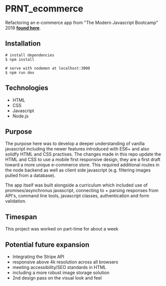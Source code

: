 # PRNT_ecommerce

Refactoring an e-commerce app from "The Modern Javascript Bootcamp" 2019 [**found here**](https://www.udemy.com/course/javascript-beginners-complete-tutorial/).

## Installation

```
# install dependencies
$ npm install

# serve with nodemon at localhost:3000
$ npm run dev
```

## Technologies

- HTML
- CSS
- Javascript
- Node.js

## Purpose

The purpose here was to develop a deeper understanding of vanilla javascript including the newer features introduced with ES6+ and also solidfy HTML and CSS practises. The changes made in this repo update the HTML and CSS to use a mobile first responsive design, they are a first draft toward a more unique e-commerce store. This required additional routes in the node backend as well as client side javascript (e.g. filtering images pulled from a database).

The app itself was built alongside a curriculum which included use of promises/asynchronus javascript, connecting to + parsing responses from API's, command line tools, javascript classes, authentication and form validation.

## Timespan

This project was worked on part-time for about a week

## Potential future expansion

- Integrating the Stripe API
- responsive above 4k resolution across all browsers
- meeting accessibility/SEO standards in HTML
- including a more robust image storage solution
- 2nd design pass on the visual look and feel
